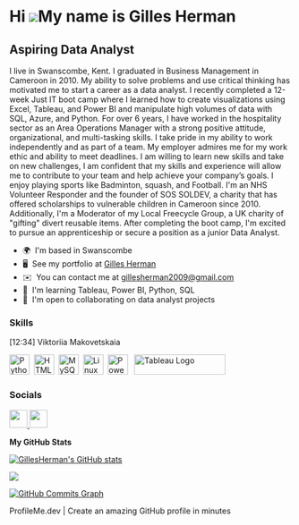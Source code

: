 Hi ![](https://user-images.githubusercontent.com/18350557/176309783-0785949b-9127-417c-8b55-ab5a4333674e.gif)My name is Gilles Herman
=====================================================================================================================================

Aspiring Data Analyst
---------------------

I live in Swanscombe, Kent. I graduated in Business Management in Cameroon in 2010. My ability to solve problems and use critical thinking has motivated me to start a career as a data analyst. I recently completed a 12-week Just IT boot camp where I learned how to create visualizations using Excel, Tableau, and Power BI and manipulate high volumes of data with SQL, Azure, and Python. For over 6 years, I have worked in the hospitality sector as an Area Operations Manager with a strong positive attitude, organizational, and multi-tasking skills. I take pride in my ability to work independently and as part of a team. My employer admires me for my work ethic and ability to meet deadlines. I am willing to learn new skills and take on new challenges, I am confident that my skills and experience will allow me to contribute to your team and help achieve your company’s goals. I enjoy playing sports like Badminton, squash, and Football. I'm an NHS Volunteer Responder and the founder of SOS SOLDEV, a charity that has offered scholarships to vulnerable children in Cameroon since 2010. Additionally, I'm a Moderator of my Local Freecycle Group, a UK charity of "gifting" divert reusable items. After completing the boot camp, I'm excited to pursue an apprenticeship or secure a position as a junior Data Analyst.

* 🌍  I'm based in Swanscombe
* 🖥️  See my portfolio at [Gilles Herman](http://sites.google.com/view/gillesherman/home)
* ✉️  You can contact me at [gillesherman2009@gmail.com](mailto:gillesherman2009@gmail.com)
* 🧠  I'm learning Tableau, Power BI, Python, SQL
* 🤝  I'm open to collaborating on data analyst projects

### Skills


[12:34] Viktoriia Makovetskaia
<p align="left">

<a href="https://www.python.org/" target="_blank" rel="noreferrer"><img src="https://raw.githubusercontent.com/danielcranney/readme-generator/main/public/icons/skills/python-colored.svg" width="36" height="36" alt="Python" /></a>&nbsp;&nbsp;<a href="https://developer.mozilla.org/en-US/docs/Glossary/HTML5" target="_blank" rel="noreferrer"><img src="https://raw.githubusercontent.com/danielcranney/readme-generator/main/public/icons/skills/html5-colored.svg" width="36" height="36" alt="HTML5" /></a>&nbsp;&nbsp;<a href="https://www.mysql.com/" target="_blank" rel="noreferrer"><img src="https://raw.githubusercontent.com/danielcranney/readme-generator/main/public/icons/skills/mysql-colored.svg" width="36" height="36" alt="MySQL" /></a>&nbsp;&nbsp;<a href="https://www.linux.org" target="_blank" rel="noreferrer"><img src="https://raw.githubusercontent.com/danielcranney/readme-generator/main/public/icons/skills/linux-colored.svg" width="36" height="36" alt="Linux" /></a>&nbsp;&nbsp;<a href="https://app.powerbi.com/" target="_blank" rel="noreferrer"><img src="https://cdn.worldvectorlogo.com/logos/power-bi.svg" width="36" height="36" alt="PowerBI" /></a>&nbsp;&nbsp; <a href="https://tableau.com/" target="_blank" rel="noreferrer; return false;"><img src="https://raw.githubusercontent.com/gilbarbara/logos/main/logos/tableau.svg" width="163" height="36" alt="Tableau Logo" /></a>&nbsp;&nbsp;

</p>

### Socials

<p align="left"> <a href="https://www.github.com/GillesHerman" target="_blank" rel="noreferrer"> <picture> <source media="(prefers-color-scheme: dark)" srcset="https://raw.githubusercontent.com/danielcranney/readme-generator/main/public/icons/socials/github-dark.svg" /> <source media="(prefers-color-scheme: light)" srcset="https://raw.githubusercontent.com/danielcranney/readme-generator/main/public/icons/socials/github.svg" /> <img src="https://raw.githubusercontent.com/danielcranney/readme-generator/main/public/icons/socials/github.svg" width="32" height="32" /> </picture> </a> <a href="https://www.linkedin.com/in/Gilles Herman" target="_blank" rel="noreferrer"> <picture> <source media="(prefers-color-scheme: dark)" srcset="https://raw.githubusercontent.com/danielcranney/readme-generator/main/public/icons/socials/linkedin-dark.svg" /> <source media="(prefers-color-scheme: light)" srcset="https://raw.githubusercontent.com/danielcranney/readme-generator/main/public/icons/socials/linkedin.svg" /> <img src="https://raw.githubusercontent.com/danielcranney/readme-generator/main/public/icons/socials/linkedin.svg" width="32" height="32" /> </picture> </a></p>

<b>My GitHub Stats</b>

<a href="http://www.github.com/GillesHerman"><img src="https://github-readme-stats.vercel.app/api?username=GillesHerman&show_icons=true&hide=&count_private=true&title_color=0891b2&text_color=ffffff&icon_color=0891b2&bg_color=1c1917&hide_border=true&show_icons=true" alt="GillesHerman's GitHub stats" /></a>

<a href="http://www.github.com/GillesHerman"><img src="https://github-readme-streak-stats.herokuapp.com/?user=GillesHerman&stroke=ffffff&background=1c1917&ring=0891b2&fire=0891b2&currStreakNum=ffffff&currStreakLabel=0891b2&sideNums=ffffff&sideLabels=ffffff&dates=ffffff&hide_border=true" /></a>

<a href="http://www.github.com/GillesHerman"><img src="https://github-readme-activity-graph.cyclic.app/graph?username=GillesHerman&bg_color=1c1917&color=ffffff&line=0891b2&point=ffffff&area_color=1c1917&area=true&hide_border=true&custom_title=GitHub%20Commits%20Graph" alt="GitHub Commits Graph" /></a>

ProfileMe.dev | Create an amazing GitHub profile in minutes
